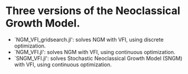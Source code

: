 # Three versions of the Neoclassical Growth Model.

- `NGM_VFI_gridsearch.jl': solves NGM with VFI, using discrete optimization.
- `NGM_VFI.jl': solves NGM with VFI, using continuous optimization.
- `SNGM_VFI.jl': solves Stochastic Neoclassical Growth Model (SNGM) with VFI, using continuous optimization.